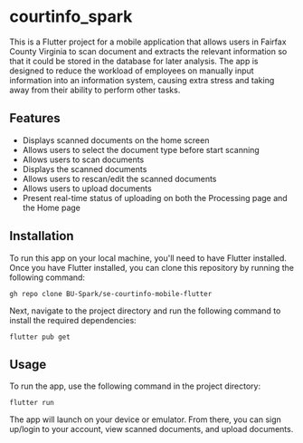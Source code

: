 # courtinfo_spark

This is a Flutter project for a mobile application that allows users in Fairfax County Virginia to scan document and extracts the relevant information so that it could be stored in the database for later analysis. The app is designed to reduce the workload of employees on manually input information into an information system, causing extra stress and taking away from their ability to perform other tasks.

## Features

- Displays scanned documents on the home screen
- Allows users to select the document type before start scanning
- Allows users to scan documents 
- Displays the scanned documents 
- Allows users to rescan/edit the scanned documents
- Allows users to upload documents
- Present real-time status of uploading on both the Processing page and the Home page

## Installation
To run this app on your local machine, you'll need to have Flutter installed. Once you have Flutter installed, you can clone this repository by running the following command: 
```
gh repo clone BU-Spark/se-courtinfo-mobile-flutter
```


Next, navigate to the project directory and run the following command to install the required dependencies:
```
flutter pub get
```

## Usage

To run the app, use the following command in the project directory: 
```
flutter run
```

The app will launch on your device or emulator. From there, you can sign up/login to your account, view scanned documents, and upload documents.
